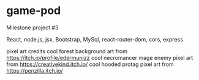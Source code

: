 # game-pod

Milestone project #3

React, node.js, jsx, Bootstrap, MySql, react-router-dom, cors, express

pixel art credits
cool forest background art from https://itch.io/profile/edermunizz
cool necromancer mage enemy pixel art from https://creativekind.itch.io/
cool hooded protag pixel art from https://penzilla.itch.io/
